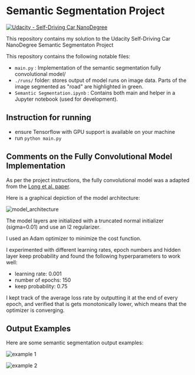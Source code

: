 # Semantic Segmentation Project
[![Udacity - Self-Driving Car NanoDegree](https://s3.amazonaws.com/udacity-sdc/github/shield-carnd.svg)](http://www.udacity.com/drive)

This repository contains my solution to the Udacity Self-Driving Car NanoDegree Semantic Segmentaton Project

This repository contains the following notable files:

* `main.py` : Implementation of the semantic segmentation fully convolutional model/
* `./runs/` folder: stores output of model runs on image data. Parts of the image segmented as "road" are highlighted in green.
* `Semantic Segmentation.ipynb` : Contains both main and helper in a Jupyter notebook (used for development).

## Instruction for running

* ensure Tensorflow with GPU support is available on your machine
* run `python main.py`

## Comments on the Fully Convolutional Model Implementation

As per the project instructions, the fully convolutional model was a adapted from the [Long et al. paper](https://www.cv-foundation.org/openaccess/content_cvpr_2015/papers/Long_Fully_Convolutional_Networks_2015_CVPR_paper.pdf).

Here is a graphical depiction of the model architecture:

![model_architecture](https://www.dropbox.com/s/xqmpo26a31jry0p/model_architecture.png?dl=0)

The model layers are initialized with a truncated normal initializer (sigma=0.01) and use an l2 regularizer.

I used an Adam optimizer to minimize the cost function.

I experimented with different learning rates, epoch numbers and hidden layer keep probability and found the following hyperparameters to work well:

* learning rate: 0.001
* number of epochs: 150
* keep probability: 0.75

I kept track of the average loss rate by outputting it at the end of every epoch, and verified that is gets monotonically lower, which means that the optimizer is converging.

## Output Examples

Here are some semantic segmentation output examples:

![example 1](https://www.dropbox.com/s/b22gtl5dnl493h4/uu_000019.png?dl=0)

![example 2](https://www.dropbox.com/s/5ca0qicwycdkj2e/uu_000085.png?dl=0e)

